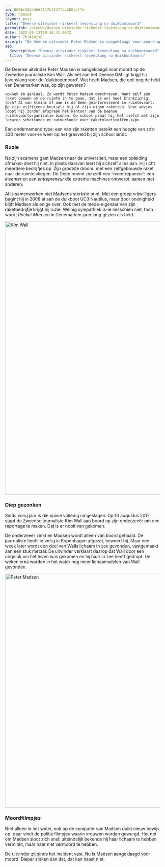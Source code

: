 ```yaml
---
id: 0686c52dadb64f17bf227fcb260acf7e
type: nieuws
layout: post
title: "Deense uitvinder riskeert levenslang na duikbootmoord"
permalink: /nieuws/deense-uitvinder-riskeert-levenslang-na-duikbootmoord/
date: 2022-05-11T19:16:41.067Z
author: 7biA1WiYB
excerpt: "De Deense uitvinder Peter Madsen is aangeklaagd voor moord op de Zweedse journaliste Kim Wall. Als het aan het Deense OM ligt krijgt hij levenslang voor de 'duikbootmoord'. Wat heeft Madsen, die ooit nog de held van Denemarken was, op zijn geweten?  "
seo:
  description: "Deense uitvinder riskeert levenslang na duikbootmoord"
  title: "Deense uitvinder riskeert levenslang na duikbootmoord"
---
```

De Deense uitvinder Peter Madsen is aangeklaagd voor moord op de Zweedse journaliste Kim Wall. Als het aan het Deense OM ligt krijgt hij levenslang voor de 'duikbootmoord'. Wat heeft Madsen, die ooit nog de held van Denemarken was, op zijn geweten?  

    <p>Gek én geniaal. Zo wordt Peter Madsen omschreven. Want zelf een raket bouwen om de ruimte in te gaan, dat is wel heel krankzinnig, toch? Al van kleins af aan is de Deen geïnteresseerd in ruimtevaart. Op zijn vijftiende knutselt hij al zijn eigen raketten. Voor advies loopt hij zonder afspraak het kantoor van de Deense ruimtevaartorganisatie binnen. Op school praat hij het liefst met zijn leraren scheikunde en natuurkunde over raketvloeistoffen.</p>
<p>Een ondernemend type: een van zijn raketten bereikt een hoogte van zo’n 330 meter voor-ie weer op het grasveld bij zijn school landt.</p>
<h3>Ruzie</h3>
<p>Na zijn examens gaat Madsen naar de universiteit, maar een opleiding afmaken doet hij niet. In plaats daarvan leert hij zichzelf alles aan. Hij richt meerdere bedrijfjes op. Zijn grootste droom: met een zelfgebouwde raket naar de ruimte vliegen. De Deen noemt zichzelf een ‘inventrepaneur’: een <em>inventer</em> en een <em>entrepreneur</em> die extreme machines ontwerpt, samen met anderen.</p>
<p>Al is samenwerken niet Madsens sterkste punt. Met een groep vrijwilligers begint hij in 2008 al aan de duikboot UC3 Nautilus, maar door onenigheid blijft Madsen als enige over. Ook met de mede-eigenaar van zijn raketbedrijfje krijgt hij ruzie. Weinig sympathiek is-ie misschien niet, toch wordt <em>Rocket Madsen</em> in Denemarken jarenlang gezien als held.</p>
<p><div class="media media-element-container media-default"><div id="file-420804" class="file file-image file-image-jpeg">

        
  
  <div class="content">
    <img alt="Kim Wall" title="Beeld: AFP" height="887" width="1495" class="media-element file-default" data-delta="1" src="https://original.sevendays.nl/sites/default/files/87585948020728ca6adaa66fa69aae8b73373e1ceeae63b1f888a8d7e4f44c52.jpg">  </div>

  
</div>
</div>
<h3>Diep gezonken</h3>
<p>Sinds vorig jaar is die opinie volledig omgeslagen. Op 10 augustus 2017 stapt de Zweedse journaliste Kim Wall aan boord op zijn onderzeeër om een reportage te maken. Dat is er nooit van gekomen.</p>
<p>De onderzeeër zinkt en Madsen wordt alleen van boord gehaald. De journaliste heeft-ie veilig in Kopenhagen afgezet, beweert hij. Maar een week later wordt een deel van Walls lichaam in zee gevonden, vastgemaakt aan een stuk metaal. De uitvinder verklaart daarop dat Wall door een ongeluk om het leven was gekomen en hij haar in zee heeft gedropt. De weken erna worden in het water nog meer lichaamsdelen van Wall gevonden.</p>
<p><div class="media media-element-container media-default"><div id="file-420805" class="file file-image file-image-jpeg">

        
  
  <div class="content">
    <img alt="Peter Madsen" title="Beeld: AFP" height="760" width="1376" class="media-element file-default" data-delta="1" src="https://original.sevendays.nl/sites/default/files/ANP-52852381.jpg">  </div>

  
</div>
</div>
<h3>Moordfilmpjes</h3>
<p>Niet alleen in het water, ook op de computer van Madsen duikt nieuw bewijs op: daar vindt de politie filmpjes waarin vrouwen worden gewurgd. Het net om Madsen sloot zich snel: uiteindelijk bekende hij haar lichaam te hebben verminkt, maar haar niet vermoord te hebben.</p>
<p>De uitvinder zit sinds het incident vast. Nu is Madsen aangeklaagd voor moord. Dieper zinken dan dat, dat kan haast niet.</p>  
